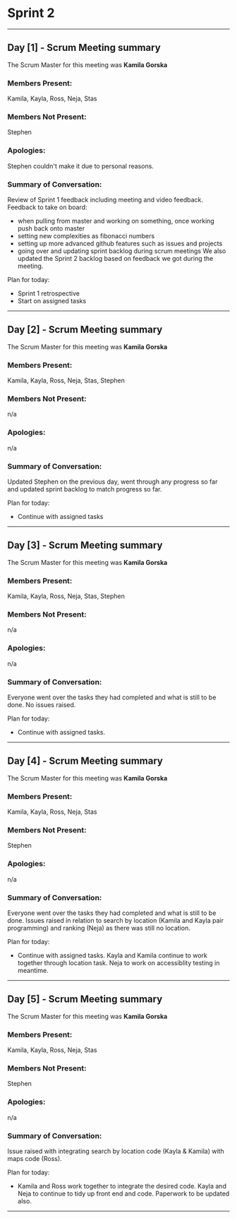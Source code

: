 # Sprint 2

---

## Day [1] - Scrum Meeting summary
The Scrum Master for this meeting was **Kamila Gorska**

### Members Present:
Kamila, Kayla, Ross, Neja, Stas

### Members Not Present:
Stephen

### Apologies:
Stephen couldn't make it due to personal reasons.

### Summary of Conversation:
Review of Sprint 1 feedback including meeting and video feedback. Feedback to take on board:
- when pulling from master and working on something, once working push back onto master
- setting new complexities as fibonacci numbers
- setting up more advanced github features such as issues and projects
- going over and updating sprint backlog during scrum meetings
We also updated the Sprint 2 backlog based on feedback we got during the meeting.

Plan for today:
- Sprint 1 retrospective
- Start on assigned tasks
---


## Day [2] - Scrum Meeting summary
The Scrum Master for this meeting was **Kamila Gorska**

### Members Present:
Kamila, Kayla, Ross, Neja, Stas, Stephen

### Members Not Present:
n/a

### Apologies:
n/a

### Summary of Conversation:
Updated Stephen on the previous day, went through any progress so far and updated sprint backlog to match progress so far.

Plan for today:
- Continue with assigned tasks
---


## Day [3] - Scrum Meeting summary
The Scrum Master for this meeting was **Kamila Gorska**

### Members Present:
Kamila, Kayla, Ross, Neja, Stas, Stephen

### Members Not Present:
n/a

### Apologies:
n/a

### Summary of Conversation:
Everyone went over the tasks they had completed and what is still to be done. No issues raised.

Plan for today: 
- Continue with assigned tasks. 
---



## Day [4] - Scrum Meeting summary
The Scrum Master for this meeting was **Kamila Gorska**

### Members Present:
Kamila, Kayla, Ross, Neja, Stas

### Members Not Present:
Stephen

### Apologies:
n/a

### Summary of Conversation:
Everyone went over the tasks they had completed and what is still to be done. Issues raised in relation to search by location (Kamila and Kayla pair programming) and ranking (Neja) as there was still no location.

Plan for today:
- Continue with assigned tasks. Kayla and Kamila continue to work together through location task. Neja to work on accessiblity testing in meantime. 
---

## Day [5] - Scrum Meeting summary
The Scrum Master for this meeting was **Kamila Gorska**

### Members Present:
Kamila, Kayla, Ross, Neja, Stas

### Members Not Present:
Stephen

### Apologies:
n/a

### Summary of Conversation:
Issue raised with integrating search by location code (Kayla & Kamila) with maps code (Ross). 

Plan for today:
- Kamila and Ross work together to integrate the desired code. Kayla and Neja to continue to tidy up front end and code. Paperwork to be updated also. 
---

